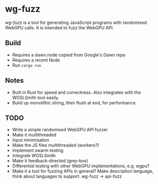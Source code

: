 # wg-fuzz
*wg-fuzz* is a tool for generating JavaScript programs with randomised WebGPU calls. It is intended to fuzz the WebGPU API.

## Build
- Requires a dawn.node copied from Google's Dawn repo
- Requires a recent Node
- Run `cargo run`

## Notes
- Built in Rust for speed and correctness. Also integrates with the WGSLSmith tool easily.
- Build up monolithic string, then flush at end, for performance.

## TODO
- Write a simple randomised WebGPU API fuzzer
- Make it multithreaded
- Input minimisation
- Make the JS files multithreaded (workers?)
- Implement swarm testing
- Integrate WGSLSmith
- Make it feedback-directed (grey-box)
- Differential testing with other WebGPU implementations, e.g. wgpu?
- Make it a tool for fuzzing APIs in general? Make description language, think about languages to support. wg-fuzz -> api-fuzz
